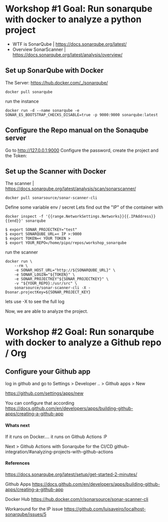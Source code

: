 # Workshop #1 Goal: Run sonarqube with docker to analyze a python project

* WTF is SonarQube | https://docs.sonarqube.org/latest/
* Overview SonarScanner | https://docs.sonarqube.org/latest/analysis/overview/

## Set up SonarQube with Docker

The Server:
    https://hub.docker.com/_/sonarqube/

    docker pull sonarqube

run the instance

    docker run -d --name sonarqube -e SONAR_ES_BOOTSTRAP_CHECKS_DISABLE=true -p 9000:9000 sonarqube:latest


## Configure the Repo manual on the Sonaqube server

Go to http://127.0.0.1:9000 Configure the password, create the project and the Token:


## Set up the Scanner with Docker

The scanner | 
https://docs.sonarqube.org/latest/analysis/scan/sonarscanner/

    docker pull sonarsource/sonar-scanner-cli


Define some variable env / secret
    Lets find out the "IP" of the container with
    
    docker inspect -f '{{range.NetworkSettings.Networks}}{{.IPAddress}}{{end}}' sonarqube

```
$ export SONAR_PROJECTKEY="test"
$ export SONARQUBE_URL=< IP >:9000
$ export TOKEN=< YOUR TOKEN >
$ export YOUR_REPO=/home/pipo/repos/workshop_sonarqube
```

run the scanner

    docker run \
        --rm \
        -e SONAR_HOST_URL="http://${SONARQUBE_URL}" \
        -e SONAR_LOGIN="${TOKEN}" \
        -e SONAR_PROJECTKEY"${SONAR_PROJECTKEY}" \
        -v "${YOUR_REPO}:/usr/src" \
        sonarsource/sonar-scanner-cli -X -Dsonar.projectKey=${SONAR_PROJECT_KEY}


lets use -X to see the full log


Now, we are able to analyze the project.


# Workshop #2 Goal: Run sonarqube with docker to analyze a Github repo / Org

## Configure your Github app
log in github and go to
Settings > Developer .. > Github apps > New

https://github.com/settings/apps/new

You can configure that according
https://docs.github.com/en/developers/apps/building-github-apps/creating-a-github-app


####  Whats next

If it runs on Docker.... it runs on Github Actions :P

Next > Github Actions with Sonarqube for the CI/CD
github-integration/#analyzing-projects-with-github-actions


#### References

https://docs.sonarqube.org/latest/setup/get-started-2-minutes/

Github Apps
https://docs.github.com/en/developers/apps/building-github-apps/creating-a-github-app


Docker Hub
https://hub.docker.com/r/sonarsource/sonar-scanner-cli


Workaround for the IP issue
https://github.com/luisaveiro/localhost-sonarqube/issues/5
